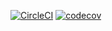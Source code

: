 [![CircleCI](https://circleci.com/gh/DigiGeo/DigiGeoApp.svg?style=svg)](https://circleci.com/gh/DigiGeo/DigiGeoApp)
[![codecov](https://codecov.io/gh/DigiGeo/DigiGeoApp/branch/master/graph/badge.svg)](https://codecov.io/gh/DigiGeo/DigiGeoApp)